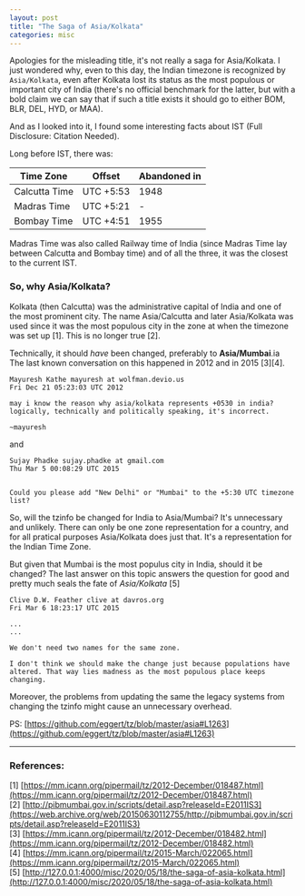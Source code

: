 ```yaml
---
layout: post
title: "The Saga of Asia/Kolkata"
categories: misc
---
```


Apologies for the misleading title, it's not really a saga for Asia/Kolkata. I just wondered why, even to this day, the Indian timezone is recognized by `Asia/Kolkata`, even after Kolkata lost its status as the most populous or important city of India (there's no official benchmark for the latter, but with a bold claim we can say that if such a title exists it should go to either BOM, BLR, DEL, HYD, or MAA).

And as I looked into it, I found some interesting facts about IST (Full Disclosure: Citation Needed).

Long before IST, there was:

Time Zone             | Offset                | Abandoned in          | 
--------------------- | --------------------- | --------------------- | 
Calcutta Time         | UTC +5:53             | 1948			      | 
Madras Time           | UTC +5:21             |  -    				  |
Bombay Time           | UTC +4:51             | 1955     			  |

Madras Time was also called Railway time of India (since Madras Time lay between Calcutta and Bombay time) and of all the three, it was the closest to the current IST.

### So, why Asia/Kolkata?
Kolkata (then Calcutta) was the administrative capital of India and one of the most prominent city. The name Asia/Calcutta and later Asia/Kolkata was used since it was the most populous city in the zone at when the timezone was set up [1]. This is no longer true [2].

Technically, it should _have_ been changed, preferably to **Asia/Mumbai**.ia The last known conversation on this happened in 2012 and in 2015 [3][4]. 

```
Mayuresh Kathe mayuresh at wolfman.devio.us
Fri Dec 21 05:23:03 UTC 2012 

may i know the reason why asia/kolkata represents +0530 in india?
logically, technically and politically speaking, it's incorrect.

~mayuresh
```
and 
```
Sujay Phadke sujay.phadke at gmail.com
Thu Mar 5 00:08:29 UTC 2015 


Could you please add "New Delhi" or "Mumbai" to the +5:30 UTC timezone
list?
```

So, will the tzinfo be changed for India to Asia/Mumbai? It's unnecessary and unlikely. There can only be one zone representation for a country, and for all pratical purposes Asia/Kolkata does just that. It's a representation for the Indian Time Zone.

But given that Mumbai is the most populus city in India, should it be changed? The last answer on this topic answers the question for good and pretty much seals the fate of *Asia/Kolkata* [5]

```
Clive D.W. Feather clive at davros.org
Fri Mar 6 18:23:17 UTC 2015 

...
...

We don't need two names for the same zone.

I don't think we should make the change just because populations have
altered. That way lies madness as the most populous place keeps changing.
```

Moreover, the problems from updating the same the legacy systems from changing the tzinfo might cause an unnecessary overhead.


PS: [https://github.com/eggert/tz/blob/master/asia#L1263](https://github.com/eggert/tz/blob/master/asia#L1263)

---
### References:
[1] [https://mm.icann.org/pipermail/tz/2012-December/018487.html](https://mm.icann.org/pipermail/tz/2012-December/018487.html)<br>
[2] [http://pibmumbai.gov.in/scripts/detail.asp?releaseId=E2011IS3](https://web.archive.org/web/20150630112755/http://pibmumbai.gov.in/scripts/detail.asp?releaseId=E2011IS3) <br>
[3] [https://mm.icann.org/pipermail/tz/2012-December/018482.html](https://mm.icann.org/pipermail/tz/2012-December/018482.html)<br>
[4] [https://mm.icann.org/pipermail/tz/2015-March/022065.html](https://mm.icann.org/pipermail/tz/2015-March/022065.html) <br>
[5] [http://127.0.0.1:4000/misc/2020/05/18/the-saga-of-asia-kolkata.html](http://127.0.0.1:4000/misc/2020/05/18/the-saga-of-asia-kolkata.html)